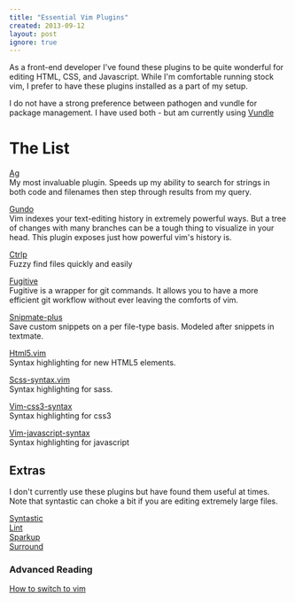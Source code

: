 ```yaml
---
title: "Essential Vim Plugins"
created: 2013-09-12
layout: post
ignore: true
---
```


As a front-end developer I've found these plugins to be quite wonderful for editing HTML, CSS, and Javascript. While
I'm comfortable running stock vim, I prefer to have these plugins installed as a part of my setup.

I do not have a strong preference between pathogen and vundle for package management.
I have used both - but am currently using
[Vundle](https://github.com/gmarik/Vundle.vim 'Vundle - vim package manager')

# The List

[Ag](https://github.com/rking/ag.vim 'Ag.vim - Plugin for the silver searcher') <br>
My most invaluable plugin. Speeds up my ability to search for strings in both code and filenames then
step through results from my query.

[Gundo](https://github.com/sjl/gundo.vim/ 'Gundo - Visualize your history')<br>
Vim indexes your text-editing history in extremely powerful ways.
But a tree of changes with many branches can be a tough thing to visualize in your head.
This plugin exposes just how powerful vim's history is.

[Ctrlp](https://github.com/kien/ctrlp.vim/ 'ctrlp - fuzzy finder')<br>
Fuzzy find files quickly and easily

[Fugitive](https://github.com/tpope/vim-fugitive 'Fugitive - a Git wrapper for Vim')<br>
Fugitive is a wrapper for git commands. It allows you to have a more efficient git workflow
without ever leaving the comforts of vim.

[Snipmate-plus](https://github.com/garbas/vim-snipmate 'Snippets for Vim')<br>
Save custom snippets on a per file-type basis. Modeled after snippets in textmate.

[Html5.vim](https://github.com/othree/html5.vim 'Syntax highlighting for html5')<br>
Syntax highlighting for new HTML5 elements.

[Scss-syntax.vim](https://github.com/cakebaker/scss-syntax.vim)<br>
Syntax highlighting for sass.

[Vim-css3-syntax](https://github.com/hail2u/vim-css3-syntax)<br>
Syntax highlighting for css3

[Vim-javascript-syntax](https://github.com/jelera/vim-javascript-syntax)<br>
Syntax highlighting for javascript

## Extras

I don't currently use these plugins but have found them useful at times.
Note that syntastic can choke a bit if you are editing extremely large files.

[Syntastic](https://github.com/scrooloose/syntastic 'Syntastic')<br>
[Lint](https://github.com/joestelmach/lint.vim 'Lint')<br>
[Sparkup](https://github.com/rstacruz/sparkup 'Sparkup')<br>
[Surround](https://github.com/tpope/vim-surround 'Surround')<br>

### Advanced Reading

[How to switch to vim](http://www.naildrivin5.com/blog/2013/04/24/how-to-switch-to-vim.html 'How to switch to vim - Dave Copeland')
